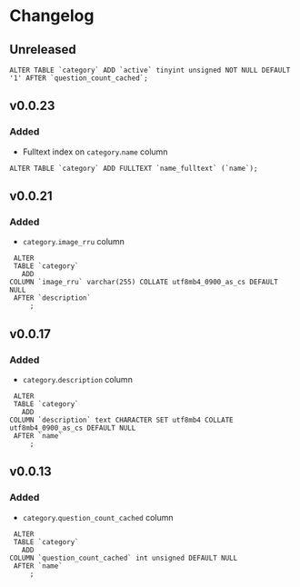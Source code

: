 # Changelog

## Unreleased

```
ALTER TABLE `category` ADD `active` tinyint unsigned NOT NULL DEFAULT '1' AFTER `question_count_cached`;
```

## v0.0.23

### Added

- Fulltext index on `category`.`name` column
```
ALTER TABLE `category` ADD FULLTEXT `name_fulltext` (`name`);
```

## v0.0.21

### Added

- `category`.`image_rru` column
```
 ALTER
 TABLE `category`
   ADD
COLUMN `image_rru` varchar(255) COLLATE utf8mb4_0900_as_cs DEFAULT NULL
 AFTER `description`
     ;
```

## v0.0.17

### Added

- `category`.`description` column
```
 ALTER
 TABLE `category`
   ADD
COLUMN `description` text CHARACTER SET utf8mb4 COLLATE utf8mb4_0900_as_cs DEFAULT NULL
 AFTER `name`
     ;
```

## v0.0.13

### Added

- `category`.`question_count_cached` column
```
 ALTER
 TABLE `category`
   ADD
COLUMN `question_count_cached` int unsigned DEFAULT NULL
 AFTER `name`
     ;
```
